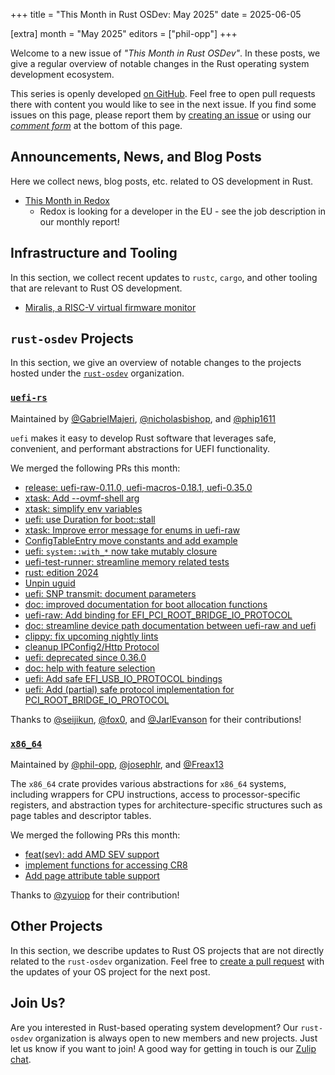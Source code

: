 +++
title = "This Month in Rust OSDev: May 2025"
date = 2025-06-05

[extra]
month = "May 2025"
editors = ["phil-opp"]
+++

Welcome to a new issue of _"This Month in Rust OSDev"_. In these posts, we give a regular overview of notable changes in the Rust operating system development ecosystem.

<!-- more -->

This series is openly developed [on GitHub](https://github.com/rust-osdev/homepage/). Feel free to open pull requests there with content you would like to see in the next issue. If you find some issues on this page, please report them by [creating an issue](https://github.com/rust-osdev/homepage/issues/new) or using our <a href="#comment-form">_comment form_</a> at the bottom of this page.

<!--
    This is a draft for the upcoming "This Month in Rust OSDev (May 2025)" post.
    Feel free to create pull requests against the `next` branch to add your
    content here.
    Please take a look at the past posts on https://rust-osdev.com/ to see the
    general structure of these posts.
-->

## Announcements, News, and Blog Posts

Here we collect news, blog posts, etc. related to OS development in Rust.

<!--
Please follow this template:

- [Title](https://example.com)
  - (optional) Some additional context
-->
- [This Month in Redox](https://redox-os.org/news/this-month-250531/)
  - Redox is looking for a developer in the EU - see the job description in our monthly report!

## Infrastructure and Tooling

In this section, we collect recent updates to `rustc`, `cargo`, and other tooling that are relevant to Rust OS development.

<!--
    Please use the following template:

- [Title](https://example.com)
  - (optional) Some additional context
-->

- [Miralis, a RISC-V virtual firmware monitor](https://github.com/CharlyCst/miralis)

## `rust-osdev` Projects

In this section, we give an overview of notable changes to the projects hosted under the [`rust-osdev`](https://github.com/rust-osdev/about) organization.

<!--
    Please use the following template:

    ### [`repo_name`](https://github.com/rust-osdev/repo_name)
    <span class="maintainers">Maintained by [@maintainer_1](https://github.com/maintainer_1)</span>

    The `repo_name` crate ...<<short introduction>>...

    We merged the following changes this month:
    <<changelog, either in list or text form>>
-->


### [`uefi-rs`](https://github.com/rust-osdev/uefi-rs)
<span class="maintainers">Maintained by [@GabrielMajeri](https://github.com/GabrielMajeri), [@nicholasbishop](https://github.com/nicholasbishop), and [@phip1611](https://github.com/phip1611)</span>

`uefi` makes it easy to develop Rust software that leverages safe, convenient,
and performant abstractions for UEFI functionality.

We merged the following PRs this month:

- [release: uefi-raw-0.11.0, uefi-macros-0.18.1, uefi-0.35.0](https://github.com/rust-osdev/uefi-rs/pull/1652)
- [xtask: Add --ovmf-shell arg](https://github.com/rust-osdev/uefi-rs/pull/1656)
- [xtask: simplify env variables](https://github.com/rust-osdev/uefi-rs/pull/1657)
- [uefi: use Duration for boot::stall](https://github.com/rust-osdev/uefi-rs/pull/1659)
- [xtask: Improve error message for enums in uefi-raw](https://github.com/rust-osdev/uefi-rs/pull/1660)
- [ConfigTableEntry move constants and add example](https://github.com/rust-osdev/uefi-rs/pull/1661)
- [uefi: `system::with_*` now take mutably closure](https://github.com/rust-osdev/uefi-rs/pull/1663)
- [uefi-test-runner: streamline memory related tests](https://github.com/rust-osdev/uefi-rs/pull/1666)
- [rust: edition 2024](https://github.com/rust-osdev/uefi-rs/pull/1586)
- [Unpin uguid](https://github.com/rust-osdev/uefi-rs/pull/1673)
- [uefi: SNP transmit: document parameters](https://github.com/rust-osdev/uefi-rs/pull/1664)
- [doc: improved documentation for boot allocation functions](https://github.com/rust-osdev/uefi-rs/pull/1665)
- [uefi-raw: Add binding for EFI_PCI_ROOT_BRIDGE_IO_PROTOCOL](https://github.com/rust-osdev/uefi-rs/pull/1658)
- [doc: streamline device path documentation between uefi-raw and uefi](https://github.com/rust-osdev/uefi-rs/pull/1641)
- [clippy: fix upcoming nightly lints](https://github.com/rust-osdev/uefi-rs/pull/1675)
- [cleanup IPConfig2/Http Protocol](https://github.com/rust-osdev/uefi-rs/pull/1640)
- [uefi: deprecated since 0.36.0](https://github.com/rust-osdev/uefi-rs/pull/1677)
- [doc: help with feature selection](https://github.com/rust-osdev/uefi-rs/pull/1676)
- [uefi: Add safe EFI_USB_IO_PROTOCOL bindings](https://github.com/rust-osdev/uefi-rs/pull/1625)
- [uefi: Add (partial) safe protocol implementation for PCI_ROOT_BRIDGE_IO_PROTOCOL](https://github.com/rust-osdev/uefi-rs/pull/1674)

<!-- - [chore(deps): update crate-ci/typos action to v1.32.0](https://github.com/rust-osdev/uefi-rs/pull/1654) -->
<!-- - [fix(deps): update rust crate clap to v4.5.38](https://github.com/rust-osdev/uefi-rs/pull/1668) -->
<!-- - [chore(deps): lock file maintenance](https://github.com/rust-osdev/uefi-rs/pull/1669) -->
<!-- - [chore(deps): update rust crate uguid to v2.2.1](https://github.com/rust-osdev/uefi-rs/pull/1653) -->
<!-- - [fix(deps): update rust crate nix to 0.30.0](https://github.com/rust-osdev/uefi-rs/pull/1670) -->
<!-- - [fix(deps): update rust crate mbrman to 0.6.0](https://github.com/rust-osdev/uefi-rs/pull/1671) -->
<!-- - [chore(deps): update codecov/codecov-action action to v5.4.3](https://github.com/rust-osdev/uefi-rs/pull/1672) -->
<!-- - [chore(deps): lock file maintenance](https://github.com/rust-osdev/uefi-rs/pull/1678) -->

Thanks to [@seijikun](https://github.com/seijikun), [@fox0](https://github.com/fox0), and [@JarlEvanson](https://github.com/JarlEvanson) for their contributions!


### [`x86_64`](https://github.com/rust-osdev/x86_64)
<span class="maintainers">Maintained by [@phil-opp](https://github.com/phil-opp), [@josephlr](https://github.com/orgs/rust-osdev/people/josephlr), and [@Freax13](https://github.com/orgs/rust-osdev/people/Freax13)</span>

The `x86_64` crate provides various abstractions for `x86_64` systems, including wrappers for CPU instructions, access to processor-specific registers, and abstraction types for architecture-specific structures such as page tables and descriptor tables.

We merged the following PRs this month:

- [feat(sev): add AMD SEV support](https://github.com/rust-osdev/x86_64/pull/542)
- [implement functions for accessing CR8](https://github.com/rust-osdev/x86_64/pull/547)
- [Add page attribute table support](https://github.com/rust-osdev/x86_64/pull/548)

Thanks to [@zyuiop](https://github.com/zyuiop) for their contribution!



## Other Projects

In this section, we describe updates to Rust OS projects that are not directly related to the `rust-osdev` organization. Feel free to [create a pull request](https://github.com/rust-osdev/homepage/pulls) with the updates of your OS project for the next post.

<!--
    Please use the following template:

    ### [`owner_name/repo_name`](https://github.com/rust-osdev/owner_name/repo_name)
    <span class="maintainers">(Section written by [@your_github_name](https://github.com/your_github_name))</span>

    ...<<your project updates>>...
-->



## Join Us?

Are you interested in Rust-based operating system development? Our `rust-osdev` organization is always open to new members and new projects. Just let us know if you want to join! A good way for getting in touch is our [Zulip chat](https://rust-osdev.zulipchat.com).
